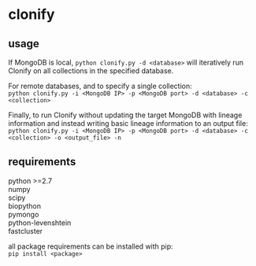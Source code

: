 clonify
=======
  
usage
-----
If MongoDB is local, `python clonify.py -d <database>` will iteratively run Clonify on all collections in the specified database.  
  
For remote databases, and to specify a single collection:  
`python clonify.py -i <MongoDB IP> -p <MongoDB port> -d <database> -c <collection>`  
  
Finally, to run Clonify without updating the target MongoDB with lineage information and instead writing basic lineage information to an output file:  
`python clonify.py -i <MongoDB IP> -p <MongoDB port> -d <database> -c <collection> -o <output_file> -n`  

  
requirements
------------
python >=2.7  
numpy  
scipy  
biopython  
pymongo  
python-levenshtein  
fastcluster    
  
all package requirements can be installed with pip:  
`pip install <package>`


